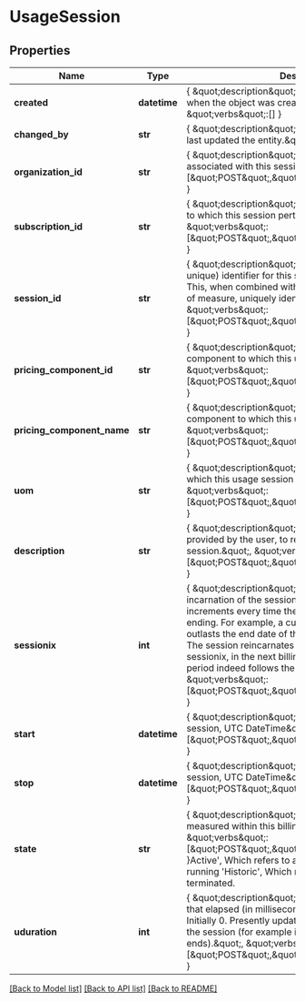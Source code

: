 # UsageSession

## Properties
Name | Type | Description | Notes
------------ | ------------- | ------------- | -------------
**created** | **datetime** | { \&quot;description\&quot; : \&quot;The UTC DateTime when the object was created.\&quot;, \&quot;verbs\&quot;:[] } | [optional] 
**changed_by** | **str** | { \&quot;description\&quot; : \&quot;ID of the user who last updated the entity.\&quot;, \&quot;verbs\&quot;:[] } | [optional] 
**organization_id** | **str** | { \&quot;description\&quot; : \&quot;Organization associated with this session.\&quot;, \&quot;verbs\&quot;:[\&quot;POST\&quot;,\&quot;PUT\&quot;,\&quot;GET\&quot;] } | [optional] 
**subscription_id** | **str** | { \&quot;description\&quot; : \&quot;ID of the subscription to which this session pertains.\&quot;, \&quot;verbs\&quot;:[\&quot;POST\&quot;,\&quot;PUT\&quot;,\&quot;GET\&quot;] } | 
**session_id** | **str** | { \&quot;description\&quot; : \&quot;A (not guaranteed unique) identifier for this session, provided by the user. This, when combined with the subscription ID and unit of measure, uniquely identify a session.\&quot;, \&quot;verbs\&quot;:[\&quot;POST\&quot;,\&quot;PUT\&quot;,\&quot;GET\&quot;] } | 
**pricing_component_id** | **str** | { \&quot;description\&quot; : \&quot;ID of the pricing-component to which this usage session applies\&quot;, \&quot;verbs\&quot;:[\&quot;POST\&quot;,\&quot;PUT\&quot;,\&quot;GET\&quot;] } | 
**pricing_component_name** | **str** | { \&quot;description\&quot; : \&quot;Name of the pricing-component to which this usage session applies\&quot;, \&quot;verbs\&quot;:[\&quot;POST\&quot;,\&quot;PUT\&quot;,\&quot;GET\&quot;] } | 
**uom** | **str** | { \&quot;description\&quot; : \&quot;Unit-of-measure to which this usage session applies\&quot;, \&quot;verbs\&quot;:[\&quot;POST\&quot;,\&quot;PUT\&quot;,\&quot;GET\&quot;] } | 
**description** | **str** | { \&quot;description\&quot; : \&quot;A description provided by the user, to record details about this session.\&quot;, \&quot;verbs\&quot;:[\&quot;POST\&quot;,\&quot;PUT\&quot;,\&quot;GET\&quot;] } | [optional] 
**sessionix** | **int** | { \&quot;description\&quot; : \&quot;The current incarnation of the session. Initially 0, this number increments every time the session is &#39;cut&#39; without ending. For example, a cut is taken of a session if it outlasts the end date of the billing period it started in. The session reincarnates with an incremented sessionix, in the next billing period (that is, if some period indeed follows the current one).\&quot;, \&quot;verbs\&quot;:[\&quot;POST\&quot;,\&quot;PUT\&quot;,\&quot;GET\&quot;] } | [optional] 
**start** | **datetime** | { \&quot;description\&quot; : \&quot;The start date of this session, UTC DateTime\&quot;, \&quot;verbs\&quot;:[\&quot;POST\&quot;,\&quot;PUT\&quot;,\&quot;GET\&quot;] } | [optional] 
**stop** | **datetime** | { \&quot;description\&quot; : \&quot;The end date of this session, UTC DateTime\&quot;, \&quot;verbs\&quot;:[\&quot;POST\&quot;,\&quot;PUT\&quot;,\&quot;GET\&quot;] } | [optional] 
**state** | **str** | { \&quot;description\&quot; : \&quot;The type of usage measured within this billing period. Options are &#39;\&quot;, \&quot;verbs\&quot;:[\&quot;POST\&quot;,\&quot;PUT\&quot;,\&quot;GET\&quot;] }Active&#39;, Which refers to a session that is currently running &#39;Historic&#39;, Which refers to a session that has terminated. | [optional] 
**uduration** | **int** | { \&quot;description\&quot; : \&quot;The amount of time that elapsed (in milliseconds?) during this session. Initially 0. Presently updated only when a cut is taken of the session (for example if the session or billnig period ends).\&quot;, \&quot;verbs\&quot;:[\&quot;POST\&quot;,\&quot;PUT\&quot;,\&quot;GET\&quot;] } | [optional] 

[[Back to Model list]](../README.md#documentation-for-models) [[Back to API list]](../README.md#documentation-for-api-endpoints) [[Back to README]](../README.md)


